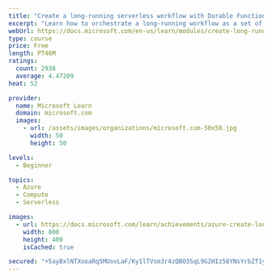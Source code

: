 ```yaml
---
title: "Create a long-running serverless workflow with Durable Functions"
excerpt: "Learn how to orchestrate a long-running workflow as a set of activities using scalable and cost-effective Durable Functions."
webUrl: https://docs.microsoft.com/en-us/learn/modules/create-long-running-serverless-workflow-with-durable-functions/
type: course
price: Free
length: PT46M
ratings:
  count: 2938
  average: 4.47209
heat: 52

provider:
  name: Microsoft Learn
  domain: microsoft.com
  images:
    - url: /assets/images/organizations/microsoft.com-50x50.jpg
      width: 50
      height: 50

levels:
  - Beginner

topics:
  - Azure
  - Compute
  - Serverless

images:
  - url: https://docs.microsoft.com/learn/achievements/azure-create-long-running-serverless-workflow-with-durable-functions-social.png
    width: 800
    height: 400
    isCached: true

secured: "+5ayBxlNTXooaRq5MUovLaF/Ky1lTVsm3r4zQBO3SqL9G2HIz58YNsYrbZf1yB8B37pdx99+y/NSOXYop331ZImpKBnaKjTdYr8aGXMLyIHzpEvUEcCMm4GpZ1NqpUMIBdMIbLC4/jCmYYhAfqRDniY9ZFyGnL8N9fo5pGVJrbZc12u1RzsxPsXaivmYSBKZcrniOrzVNogeUubffUsCi0oJu/alazqKRllycgknRYLcis1+0VBVLAqvt/IbqiDRAK4IQPmcE7XC+p9pyw7b7kmGGIA1ETY655kbG+uxlXCnSljpe2jkifzWPToFkgi/1Cj9Helm696ZNmc7fisgPxz90l+5zxlEdM1716uOUFX7rw4LZUnmOm+nJXbkibYAOI7Ppr0SH/IR1lvM8yYJFAZlAtAQiDRlgToXFd5xYPw=;1adl+hrBnW3fWXm48xU5fQ=="
---
```


